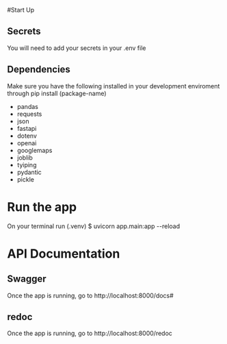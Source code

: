 #Start Up
## Secrets
You will need to add your secrets in your .env file
## Dependencies
Make sure you have the following installed in your development enviroment through pip install (package-name)
- pandas
- requests
- json
- fastapi
- dotenv
- openai
- googlemaps
- joblib
- tyiping
- pydantic
- pickle
# Run the app
On your terminal run (.venv) $ uvicorn app.main:app --reload

# API Documentation 
## Swagger
Once the app is running, go to http://localhost:8000/docs# 
## redoc
Once the app is running, go to http://localhost:8000/redoc
